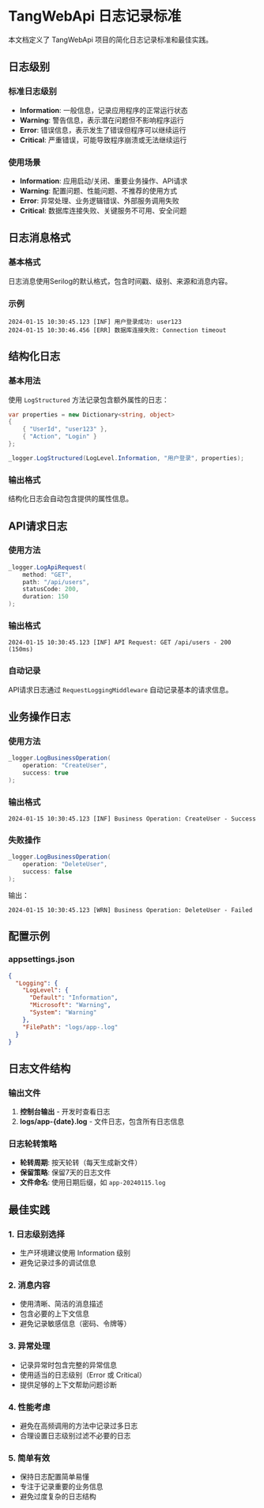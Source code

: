 # TangWebApi 日志记录标准

本文档定义了 TangWebApi 项目的简化日志记录标准和最佳实践。

## 日志级别

### 标准日志级别
- **Information**: 一般信息，记录应用程序的正常运行状态
- **Warning**: 警告信息，表示潜在问题但不影响程序运行
- **Error**: 错误信息，表示发生了错误但程序可以继续运行
- **Critical**: 严重错误，可能导致程序崩溃或无法继续运行

### 使用场景
- **Information**: 应用启动/关闭、重要业务操作、API请求
- **Warning**: 配置问题、性能问题、不推荐的使用方式
- **Error**: 异常处理、业务逻辑错误、外部服务调用失败
- **Critical**: 数据库连接失败、关键服务不可用、安全问题

## 日志消息格式

### 基本格式
日志消息使用Serilog的默认格式，包含时间戳、级别、来源和消息内容。

### 示例
```
2024-01-15 10:30:45.123 [INF] 用户登录成功: user123
2024-01-15 10:30:46.456 [ERR] 数据库连接失败: Connection timeout
```

## 结构化日志

### 基本用法
使用 `LogStructured` 方法记录包含额外属性的日志：

```csharp
var properties = new Dictionary<string, object>
{
    { "UserId", "user123" },
    { "Action", "Login" }
};

_logger.LogStructured(LogLevel.Information, "用户登录", properties);
```

### 输出格式
结构化日志会自动包含提供的属性信息。

## API请求日志

### 使用方法
```csharp
_logger.LogApiRequest(
    method: "GET",
    path: "/api/users",
    statusCode: 200,
    duration: 150
);
```

### 输出格式
```
2024-01-15 10:30:45.123 [INF] API Request: GET /api/users - 200 (150ms)
```

### 自动记录
API请求日志通过 `RequestLoggingMiddleware` 自动记录基本的请求信息。

## 业务操作日志

### 使用方法
```csharp
_logger.LogBusinessOperation(
    operation: "CreateUser",
    success: true
);
```

### 输出格式
```
2024-01-15 10:30:45.123 [INF] Business Operation: CreateUser - Success
```

### 失败操作
```csharp
_logger.LogBusinessOperation(
    operation: "DeleteUser",
    success: false
);
```

输出：
```
2024-01-15 10:30:45.123 [WRN] Business Operation: DeleteUser - Failed
```

## 配置示例

### appsettings.json
```json
{
  "Logging": {
    "LogLevel": {
      "Default": "Information",
      "Microsoft": "Warning",
      "System": "Warning"
    },
    "FilePath": "logs/app-.log"
  }
}
```

## 日志文件结构

### 输出文件
1. **控制台输出** - 开发时查看日志
2. **logs/app-{date}.log** - 文件日志，包含所有日志信息

### 日志轮转策略
- **轮转周期**: 按天轮转（每天生成新文件）
- **保留策略**: 保留7天的日志文件
- **文件命名**: 使用日期后缀，如 `app-20240115.log`

## 最佳实践

### 1. 日志级别选择
- 生产环境建议使用 Information 级别
- 避免记录过多的调试信息

### 2. 消息内容
- 使用清晰、简洁的消息描述
- 包含必要的上下文信息
- 避免记录敏感信息（密码、令牌等）

### 3. 异常处理
- 记录异常时包含完整的异常信息
- 使用适当的日志级别（Error 或 Critical）
- 提供足够的上下文帮助问题诊断

### 4. 性能考虑
- 避免在高频调用的方法中记录过多日志
- 合理设置日志级别过滤不必要的日志

### 5. 简单有效
- 保持日志配置简单易懂
- 专注于记录重要的业务信息
- 避免过度复杂的日志结构
